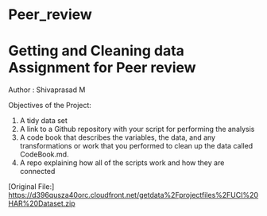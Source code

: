 # Peer_review
# Getting and Cleaning data Assignment for Peer review

Author : Shivaprasad M

Objectives of the Project:
1. A tidy data set 
2. A link to a Github repository with your script for performing the analysis
3. A code book that describes the variables, the data, and any transformations or work that you performed to clean up the data called CodeBook.md.
4. A repo explaining how all of the scripts work and how they are connected

[Original File:] https://d396qusza40orc.cloudfront.net/getdata%2Fprojectfiles%2FUCI%20HAR%20Dataset.zip
